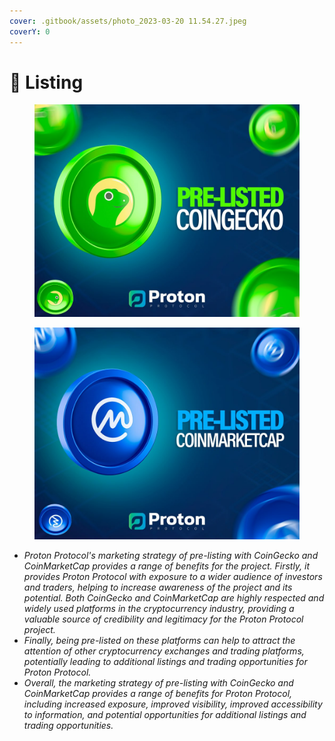 ```yaml
---
cover: .gitbook/assets/photo_2023-03-20 11.54.27.jpeg
coverY: 0
---
```


# 🔹 Listing

<div>

<figure><img src=".gitbook/assets/telegram-cloud-photo-size-1-4922561863506570153-y.jpg" alt=""><figcaption></figcaption></figure>

 

<figure><img src=".gitbook/assets/photo_2023-03-20 23.42.18.jpeg" alt=""><figcaption></figcaption></figure>

</div>

* _Proton Protocol's marketing strategy of pre-listing with CoinGecko and CoinMarketCap provides a range of benefits for the project. Firstly, it provides Proton Protocol with exposure to a wider audience of investors and traders, helping to increase awareness of the project and its potential. Both CoinGecko and CoinMarketCap are highly respected and widely used platforms in the cryptocurrency industry, providing a valuable source of credibility and legitimacy for the Proton Protocol project._
* _Finally, being pre-listed on these platforms can help to attract the attention of other cryptocurrency exchanges and trading platforms, potentially leading to additional listings and trading opportunities for Proton Protocol._
* _Overall, the marketing strategy of pre-listing with CoinGecko and CoinMarketCap provides a range of benefits for Proton Protocol, including increased exposure, improved visibility, improved accessibility to information, and potential opportunities for additional listings and trading opportunities._

